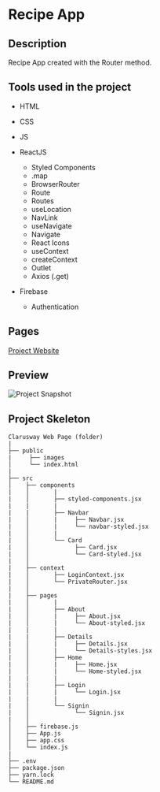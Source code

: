 # Recipe App

## Description

Recipe App created with the Router method.

## Tools used in the project

- HTML

- CSS

- JS

- ReactJS
  - Styled Components
  - .map
  - BrowserRouter
  - Route
  - Routes
  - useLocation
  - NavLink
  - useNavigate
  - Navigate
  - React Icons
  - useContext
  - createContext
  - Outlet
  - Axios (.get)

- Firebase
  - Authentication

<!-- ## Github-pages -->

## Pages

[ Project Website ](https://delicate-cheesecake-7f6f1c.netlify.app/)

## Preview

![ Project Snapshot ](recipeapp.gif)

## Project Skeleton

```
Clarusway Web Page (folder)
|
├── public
|     ├── images
│     └── index.html
|
├── src
│    ├── components
|    │       |
|    │       ├── styled-components.jsx
|    |       |
|    |       ├── Navbar
|    │       |     ├── Navbar.jsx
|    │       |     └── navbar-styled.jsx
|    │       |
|    │       └── Card
|    │             ├── Card.jsx
|    │             └── Card-styled.jsx
|    │
|    ├── context
|    │       ├── LoginContext.jsx
|    │       └── PrivateRouter.jsx
|    │
|    ├── pages
|    │       |
|    │       ├── About
|    │       |     ├── About.jsx
|    │       |     └── About-styled.jsx
|    |       |
|    |       ├── Details
|    │       |     ├── Details.jsx
|    │       |     └── Details-styles.jsx
|    │       ├── Home
|    │       |     ├── Home.jsx
|    │       |     └── Home-styled.jsx
|    |       |
|    |       ├── Login
|    │       |     └── Login.jsx
|    |       |
|    │       └── Signin
|    │             └── Signin.jsx
|    │
│    ├── firebase.js
│    ├── App.js
│    ├── app.css
│    └── index.js
|
├── .env
├── package.json
├── yarn.lock
└── README.md
```